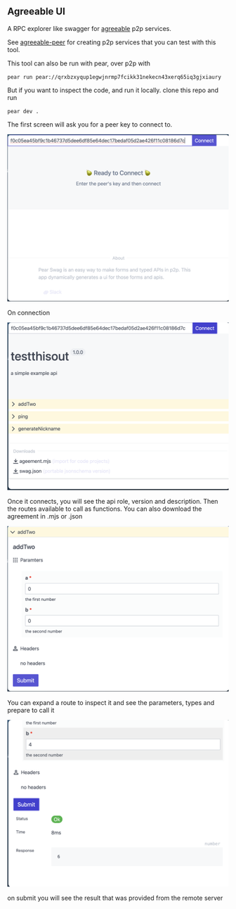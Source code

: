 Agreeable UI
------------

A RPC explorer like swagger for [agreeable](https://github.com/ryanramage/agreeable) p2p services. 

See [agreeable-peer](https://github.com/ryanramage/agreeable-peer) for creating p2p services that you can test with this tool.

This tool can also be run with pear, over p2p with 

```
pear run pear://qrxbzxyqup1egwjnrmp7fcikk31nekecn43xerq65iq3gjxiaury
```

But if you want to inspect the code, and run it locally. clone this repo and run 

```
pear dev .
```

The first screen will ask you for a peer key to connect to.

![Connect Screen](./assets/ui-1.png)

On connection

![Connect Screen](./assets/ui-2.png)

Once it connects, you will see the api role, version and description. Then the routes available to call as functions. You can also download the agreement in .mjs or .json


![Connect Screen](./assets/ui-3.png)

You can expand a route to inspect it and see the parameters, types and prepare to call it


![Connect Screen](./assets/ui-4.png)

on submit you will see the result that was provided from the remote server





